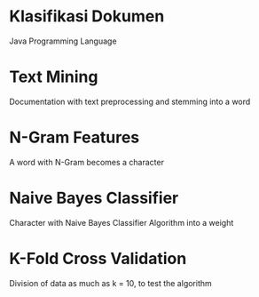 # Klasifikasi Dokumen
Java Programming Language

# Text Mining
Documentation with text preprocessing and stemming into a word

# N-Gram Features
A word with N-Gram becomes a character

# Naive Bayes Classifier
Character with Naive Bayes Classifier Algorithm into a weight

# K-Fold Cross Validation
Division of data as much as k = 10, to test the algorithm

